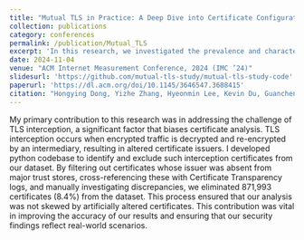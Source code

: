 ```yaml
---
title: "Mutual TLS in Practice: A Deep Dive into Certificate Configurations and Privacy Issues"
collection: publications
category: conferences
permalink: /publication/Mutual_TLS
excerpt: 'In this research, we investigated the prevalence and characteristics of mutual TLS connections, including the associated services and patterns of certificate usage. Specifically, by analyzing TLS connection logs collected from a large campus network over 23 months, we identified over 2.2 million unique server certificates and over 3.4 million unique client certificates used in over 1.2 billion mutual TLS connections. Using this data, we examined security concerns, non-standard behaviors in certificate sharing, and the privacy implications of sensitive information found in mutual TLS certificates.'
date: 2024-11-04 
venue: "ACM Internet Measurement Conference, 2024 (IMC ’24)"
slidesurl: 'https://github.com/mutual-tls-study/mutual-tls-study-code'
paperurl: 'https://dl.acm.org/doi/10.1145/3646547.3688415'
citation: "Hongying Dong, Yizhe Zhang, Hyeonmin Lee, Kevin Du, Guancheng Tu, and Yixin Sun. Mutual TLS in Practice: A Deep Dive into Certificate Configurations and Privacy Issues. In Proceedings of the ACM Internet Measurement Conference, 2024 (IMC ’24)."
---
```

My primary contribution to this research was in addressing the challenge of TLS interception, a significant factor that biases certificate analysis. TLS interception occurs when encrypted traffic is decrypted and re-encrypted by an intermediary, resulting in altered certificate issuers. I developed python codebase to identify and exclude such interception certificates from our dataset. By filtering out certificates whose issuer was absent from major trust stores, cross-referencing these with Certificate Transparency logs, and manually investigating discrepancies, we eliminated 871,993 certificates (8.4%) from the dataset. This process ensured that our analysis was not skewed by artificially altered certificates. This contribution was vital in improving the accuracy of our results and ensuring that our security findings reflect real-world scenarios.

